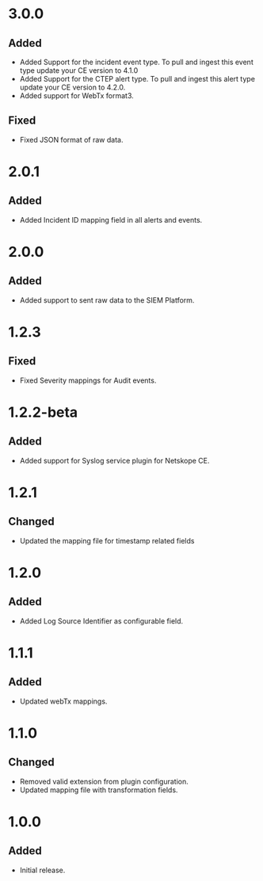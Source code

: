 # 3.0.0
## Added
- Added Support for the incident event type. To pull and ingest this event type update your CE version to 4.1.0
- Added Support for the CTEP alert type. To pull and ingest this alert type update your CE version to 4.2.0.
- Added support for WebTx format3.
## Fixed 
- Fixed JSON format of raw data.

# 2.0.1
## Added
- Added Incident ID mapping field in all alerts and events.

# 2.0.0
## Added
- Added support to sent raw data to the SIEM Platform.

# 1.2.3
## Fixed
- Fixed Severity mappings for Audit events.

# 1.2.2-beta
## Added
- Added support for Syslog service plugin for Netskope CE.

# 1.2.1
## Changed
- Updated the mapping file for timestamp related fields

# 1.2.0
## Added
- Added Log Source Identifier as configurable field.

# 1.1.1
## Added
- Updated webTx mappings.

# 1.1.0
## Changed
- Removed valid extension from plugin configuration.
- Updated mapping file with transformation fields.

# 1.0.0
## Added
- Initial release.